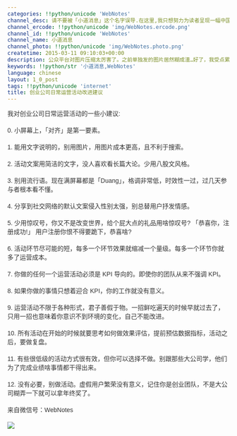 ```yaml
---
categories: !!python/unicode 'WebNotes'
channel_desc: 请不要被「小道消息」这个名字误导.在这里,我只想努力为读者呈现一幅中国互联网的清明上河图.
channel_ercode: !!python/unicode 'img/WebNotes.ercode.png'
channel_id: !!python/unicode 'WebNotes'
channel_name: 小道消息
channel_photo: !!python/unicode 'img/WebNotes.photo.png'
createtime: 2015-03-11 09:10:03+00:00
description: 公众平台对图片压缩太厉害了。之前单独发的图片居然糊成渣…好了，我受点累，发个文字版的。
keywords: !!python/str '小道消息,WebNotes'
language: chinese
layout: 1_0_post
tags: !!python/unicode 'internet'
title: 创业公司日常运营活动改进建议
---
```

<div class="rich_media_content" id="js_content">
<p style="font-family: Avenir, sans-serif; border: 0px; margin-top: 12px; margin-bottom: 18px; padding: 0px; outline: 0px; color: rgb(51, 51, 51); white-space: normal;">
         我对创业公司日常运营活动的一些小建议:
         <br/>
</p>
<p style="font-family: Avenir, sans-serif; border: 0px; margin-top: 12px; margin-bottom: 18px; padding: 0px; outline: 0px; color: rgb(51, 51, 51); white-space: normal;">
         0. 小屏幕上，「对齐」是第一要素。
        </p>
<p style="font-family: Avenir, sans-serif; border: 0px; margin-top: 12px; margin-bottom: 18px; padding: 0px; outline: 0px; color: rgb(51, 51, 51); white-space: normal;">
         1. 能用文字说明的，别用图片，用图片成本更高，且不利于搜索。
        </p>
<p style="font-family: Avenir, sans-serif; border: 0px; margin-top: 12px; margin-bottom: 18px; padding: 0px; outline: 0px; color: rgb(51, 51, 51); white-space: normal;">
         2. 活动文案用简洁的文字，没人喜欢看长篇大论。少用八股文风格。
        </p>
<p style="font-family: Avenir, sans-serif; border: 0px; margin-top: 12px; margin-bottom: 18px; padding: 0px; outline: 0px; color: rgb(51, 51, 51); white-space: normal;">
         3. 别用流行语。现在满屏幕都是「Duang」，格调非常低，时效性一过，过几天参与者根本看不懂。
        </p>
<p style="font-family: Avenir, sans-serif; border: 0px; margin-top: 12px; margin-bottom: 18px; padding: 0px; outline: 0px; color: rgb(51, 51, 51); white-space: normal;">
         4. 分享到社交网络的默认文案侵入性别太强，别总替用户抒发情感。
        </p>
<p style="font-family: Avenir, sans-serif; border: 0px; margin-top: 12px; margin-bottom: 18px; padding: 0px; outline: 0px; color: rgb(51, 51, 51); white-space: normal;">
         5. 少用惊叹号，你又不是改变世界，给个屁大点的礼品用啥惊叹号? 「恭喜你，注册成功!」 用户注册你恨不得要跪下，恭喜啥?
        </p>
<p style="font-family: Avenir, sans-serif; border: 0px; margin-top: 12px; margin-bottom: 18px; padding: 0px; outline: 0px; color: rgb(51, 51, 51); white-space: normal;">
         6. 活动环节尽可能的短，每多一个环节效果就缩减一个量级。每多一个环节你就多了运营成本。
        </p>
<p style="font-family: Avenir, sans-serif; border: 0px; margin-top: 12px; margin-bottom: 18px; padding: 0px; outline: 0px; color: rgb(51, 51, 51); white-space: normal;">
         7. 你做的任何一个运营活动必须是 KPI 导向的。即使你的团队从来不强调 KPI。
        </p>
<p style="font-family: Avenir, sans-serif; border: 0px; margin-top: 12px; margin-bottom: 18px; padding: 0px; outline: 0px; color: rgb(51, 51, 51); white-space: normal;">
         8. 如果你做的事情只想着迎合 KPI，你的工作就没有意义。
        </p>
<p style="font-family: Avenir, sans-serif; border: 0px; margin-top: 12px; margin-bottom: 18px; padding: 0px; outline: 0px; color: rgb(51, 51, 51); white-space: normal;">
         9. 运营活动不限于各种形式，君子善假于物。一招鲜吃遍天的时候早就过去了，只用一招也意味着你意识不到环境的变化，自己不能改进。
        </p>
<p style="font-family: Avenir, sans-serif; border: 0px; margin-top: 12px; margin-bottom: 18px; padding: 0px; outline: 0px; color: rgb(51, 51, 51); white-space: normal;">
         10. 所有活动在开始的时候就要思考如何做效果评估，提前预估数据指标，活动之后，要做复盘。
        </p>
<p style="font-family: Avenir, sans-serif; border: 0px; margin-top: 12px; margin-bottom: 18px; padding: 0px; outline: 0px; color: rgb(51, 51, 51); white-space: normal;">
         11. 有些很低级的活动方式很有效，但你可以选择不做。别跟那些大公司学，他们为了完成业绩啥事情都干得出来。
        </p>
<p style="font-family: Avenir, sans-serif; border: 0px; margin-top: 12px; margin-bottom: 18px; padding: 0px; outline: 0px; color: rgb(51, 51, 51); white-space: normal;">
         12. 没有必要，别做活动。虚假用户繁荣没有意义，记住你是创业团队，不是大公司糊弄一下就可以拿年终奖了。
        </p>
<p style="font-family: Avenir, sans-serif; border: 0px; margin-top: 12px; margin-bottom: 18px; padding: 0px; outline: 0px; color: rgb(51, 51, 51); white-space: normal;">
         来自微信号：WebNotes
        </p>
<p>
<img data-ratio="1" data-s="300,640" data-src="" data-type="jpeg" data-w="344" src="{{ '/img/ow5rEn8QGlH0gN5CRd0LzCJSib5pQNGPHe7FeRIzTRKmQVvtPZibwmUMJgBajI2ZoAmUZEDYzkaGPibLic3XCTFDkQ..png' | prepend: site.img | replace: '//','/' }}"/>
<br/>
</p>
</div>